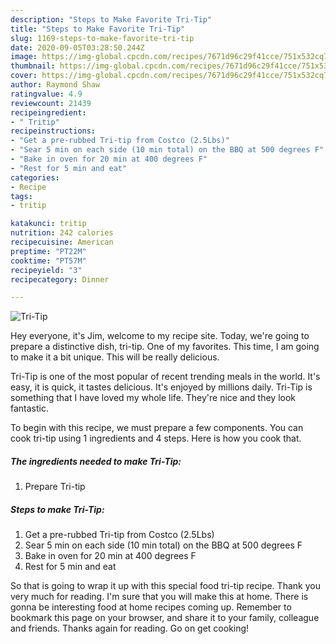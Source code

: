 ```yaml
---
description: "Steps to Make Favorite Tri-Tip"
title: "Steps to Make Favorite Tri-Tip"
slug: 1169-steps-to-make-favorite-tri-tip
date: 2020-09-05T03:28:50.244Z
image: https://img-global.cpcdn.com/recipes/7671d96c29f41cce/751x532cq70/tri-tip-recipe-main-photo.jpg
thumbnail: https://img-global.cpcdn.com/recipes/7671d96c29f41cce/751x532cq70/tri-tip-recipe-main-photo.jpg
cover: https://img-global.cpcdn.com/recipes/7671d96c29f41cce/751x532cq70/tri-tip-recipe-main-photo.jpg
author: Raymond Shaw
ratingvalue: 4.9
reviewcount: 21439
recipeingredient:
- " Tritip"
recipeinstructions:
- "Get a pre-rubbed Tri-tip from Costco (2.5Lbs)"
- "Sear 5 min on each side (10 min total) on the BBQ at 500 degrees F"
- "Bake in oven for 20 min at 400 degrees F"
- "Rest for 5 min and eat"
categories:
- Recipe
tags:
- tritip

katakunci: tritip 
nutrition: 242 calories
recipecuisine: American
preptime: "PT22M"
cooktime: "PT57M"
recipeyield: "3"
recipecategory: Dinner

---
```



![Tri-Tip](https://img-global.cpcdn.com/recipes/7671d96c29f41cce/751x532cq70/tri-tip-recipe-main-photo.jpg)

Hey everyone, it's Jim, welcome to my recipe site. Today, we're going to prepare a distinctive dish, tri-tip. One of my favorites. This time, I am going to make it a bit unique. This will be really delicious.

Tri-Tip is one of the most popular of recent trending meals in the world. It's easy, it is quick, it tastes delicious. It's enjoyed by millions daily. Tri-Tip is something that I have loved my whole life. They're nice and they look fantastic.




To begin with this recipe, we must prepare a few components. You can cook tri-tip using 1 ingredients and 4 steps. Here is how you cook that.

<!--inarticleads1-->

##### The ingredients needed to make Tri-Tip:

1. Prepare  Tri-tip




<!--inarticleads2-->

##### Steps to make Tri-Tip:

1. Get a pre-rubbed Tri-tip from Costco (2.5Lbs)
1. Sear 5 min on each side (10 min total) on the BBQ at 500 degrees F
1. Bake in oven for 20 min at 400 degrees F
1. Rest for 5 min and eat




So that is going to wrap it up with this special food tri-tip recipe. Thank you very much for reading. I'm sure that you will make this at home. There is gonna be interesting food at home recipes coming up. Remember to bookmark this page on your browser, and share it to your family, colleague and friends. Thanks again for reading. Go on get cooking!
